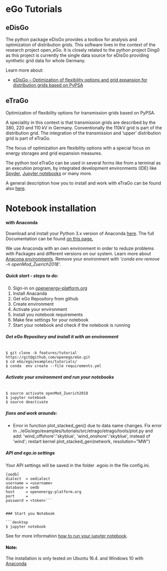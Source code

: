 # eGo Tutorials


## eDisGo
The python package eDisGo provides a toolbox for analysis and optimization of distribution grids. This software lives in the context of the research project open_eGo. It is closely related to the python project Ding0 as this project is currently the single data source for eDisGo providing synthetic grid data for whole Germany.


Learn more about:
*  [eDisGo – Optimization of flexibility options and grid expansion for distribution grids based on PyPSA](http://edisgo.readthedocs.io/en/dev/start_page.html)


## eTraGo
Optimization of flexibility options for transmission grids based on PyPSA.

A speciality in this context is that transmission grids are described by the 380, 220 and 110 kV in Germany. Conventionally the 110kV grid is part of the distribution grid. The integration of the transmission and ‘upper’ distribution grid is part of eTraGo.

The focus of optimization are flexibility options with a special focus on energy storages and grid expansion measures.


The python tool eTraGo can be used in several forms like from a terminal as an execution program, by integrated development environments (IDE) like [Spyder](https://anaconda.org/anaconda/spyder),  [Jupyter notebooks](http://jupyter.org/install) or many more.

A general description how you to install and work with eTraGo can be found also [here](http://etrago.readthedocs.io/en/latest/getting_started.html).


# Notebook installation

#### with Anaconda

Download and install your Python 3.x version of Anaconda [here](https://www.anaconda.com/download/). The full Documentation can be found [on this page.](https://docs.anaconda.com/anaconda/install/)

We use Anaconda with an own environment in order to reduze problems with Packages and different versions on our system. Learn more about [Anacona environments](https://conda.io/docs/user-guide/tasks/manage-environments.html). Remove your environment with _'conda env remove -n openMod_Zuerich2018'_.




##### Quick start - steps to do:

0. Sign-in on [openenergy-platform.org](http://openenergy-platform.org/login/)
1. Install Anacanda
2. Get eGo Repository from github
3. Create environment
4. Activate your environment
5. Install you notebook requirements
6. Make few settings for your notebook
7. Start your notebook and check if the notebook is running



##### Get eGo Repository and install it with an environment
```desktop

$ git clone -b features/tutorial https://git@github.com/openego/eGo.git
$ cd eGo/ego/examples/tutorials/
$ conda  env create --file requirements.yml
```

##### Activate your environment and run your notebooks
```desktop

$ source activate openMod_Zuerich2018
$ jupyter notebook
$ source deactivate
```

##### fixes and work arounds:

* Error in function plot_stacked_gen() due to data name changes. Fix error in  ../eGo/ego/examples/tutorials/src/etrago/etrago/tools/plot.py and  add: 'wind_offshore':'skyblue', 'wind_onshore':'skyblue', instead of 'wind';  restart kernel
plot_stacked_gen(network, resolution="MW")


##### API and ego.io settings

Your API settings will be saved in the folder .egoio in the file config.ini.


```desktop
[oedb]
dialect  = oedialect
username = <username>
database = oedb
host     = openenergy-platform.org
port     =
password = <token>```


### Start you Notebook

```desktop
$ jupyter notebook
```

See for more information [how to run your jupyter notebook](https://jupyter.readthedocs.io/en/latest/running.html#running).


<h4 style="color:black;">Note:</h4>

The installation is only tested on Ubuntu 16.4. and Windows 10 with  [Anaconda](https://www.anaconda.com/download/)
